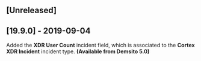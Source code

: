 ## [Unreleased]


## [19.9.0] - 2019-09-04
Added the **XDR User Count** incident field, which is associated to the **Cortex XDR Incident** incident type. **(Available from Demsito 5.0)**
